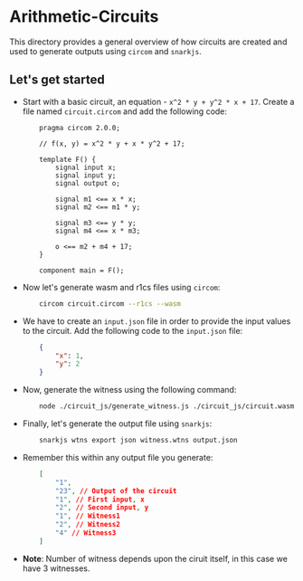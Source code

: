 # Arithmetic-Circuits

This directory provides a general overview of how circuits are created and used to generate outputs using `circom` and `snarkjs`.

## Let's get started

- Start with a basic circuit, an equation - `x^2 * y + y^2 * x + 17`. Create a file named `circuit.circom` and add the following code:

    ```circom
        pragma circom 2.0.0;

        // f(x, y) = x^2 * y + x * y^2 + 17;

        template F() {
            signal input x;
            signal input y;
            signal output o;

            signal m1 <== x * x;
            signal m2 <== m1 * y;

            signal m3 <== y * y;
            signal m4 <== x * m3;

            o <== m2 + m4 + 17;
        }

        component main = F();
    ```

- Now let's generate wasm and r1cs files using `circom`:

    ```bash
        circom circuit.circom --r1cs --wasm
    ```

- We have to create an `input.json` file in order to provide the input values to the circuit. Add the following code to the `input.json` file:

    ```json
        {
            "x": 1,
            "y": 2
        }
    ```

- Now, generate the witness using the following command:

    ```bash
        node ./circuit_js/generate_witness.js ./circuit_js/circuit.wasm input.json witness.wtns
    ```

- Finally, let's generate the output file using `snarkjs`:

    ```bash
        snarkjs wtns export json witness.wtns output.json
    ```

- Remember this within any output file you generate:

    ```json
        [
            "1",
            "23", // Output of the circuit
            "1", // First input, x
            "2", // Second input, y
            "1", // Witness1
            "2", // Witness2
            "4" // Witness3
        ]
    ```

- **Note**: Number of witness depends upon the ciruit itself, in this case we have 3 witnesses.

